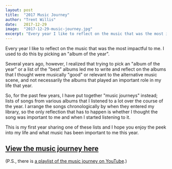 ```yaml
---
layout: post
title:  "2017 Music Journey"
author: "Trent Willis"
date:   2017-12-29
image:  "2017-12-29-music-journey.jpg"
excerpt: "Every year I like to reflect on the music that was the most impactful to me. I used to do this by picking an album of the year. Now, I put together music journeys."
---
```


Every year I like to reflect on the music that was the most impactful to me. I used to do this by picking an "album of the year".

Several years ago, however, I realized that trying to pick an "album of the year" or a list of the "best" albums led me to write and reflect on the albums that I thought were musically "good" or relevant to the alternative music scene, and not necessarily the albums that played an important role in my life that year.

So, for the past few years, I have put together "music journeys" instead; lists of songs from various albums that I listened to a lot over the course of the year. I arrange the songs chronologically by when they entered my library, so the only reflection that has to happen is whether I thought the song was important to me and when I started listening to it.

This is my first year sharing one of these lists and I hope you enjoy the peek into my life and what music has been important to me this year.

<h2 class="section-header"><a href="/2017/music">View the music journey here</a></h2>

(P.S., there is [a playlist of the music journey on YouTube](https://www.youtube.com/playlist?list=PL3ERQ3gdHNDwdi23HvpDpToBMGI1SnPUe).)
